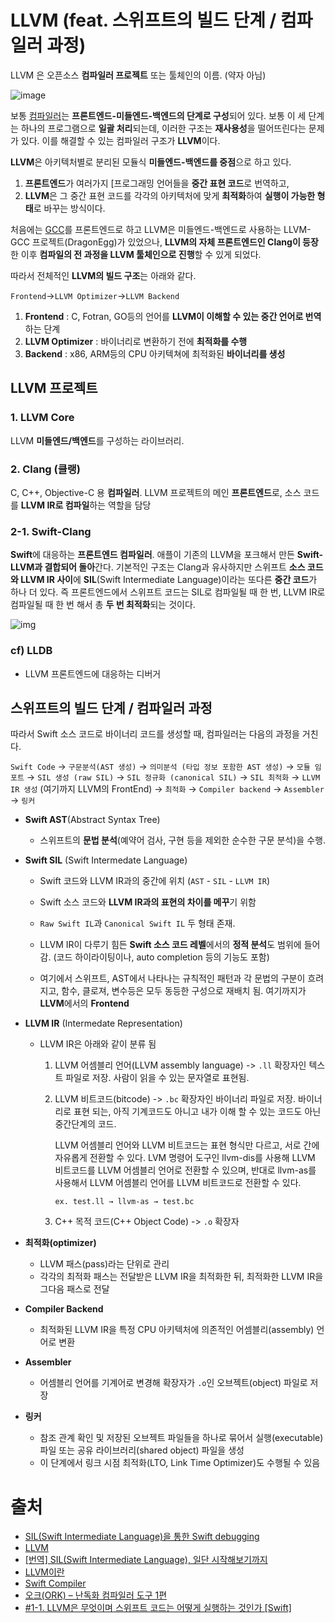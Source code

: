# LLVM (feat. 스위프트의 빌드 단계 / 컴파일러 과정)

LLVM 은 오픈소스 **컴파일러 프로젝트** 또는 툴체인의 이름. (약자 아님)

![image](https://user-images.githubusercontent.com/20410193/110127199-b10a1c00-7e08-11eb-99ee-30f85ce63246.png)

보통 [컴파일러](https://namu.wiki/w/컴파일러)는 **프론트엔드-미들엔드-백엔드의 단계로 구성**되어 있다. 보통 이 세 단계는 하나의 프로그램으로 **일괄 처리**되는데, 이러한 구조는 **재사용성**을 떨어뜨린다는 문제가 있다. 이를 해결할 수 있는 컴파일러 구조가 **LLVM**이다.

**LLVM**은 아키텍처별로 분리된 모듈식 **미들엔드-백엔드를 중점**으로 하고 있다. 

1. **프론트엔드**가 여러가지 [프로그래밍 언어들을 **중간 표현 코드**로 번역하고,
2. **LLVM**은 그 중간 표현 코드를 각각의 아키텍처에 맞게 **최적화**하여 **실행이 가능한 형태**로 바꾸는 방식이다. 

처음에는 [GCC](https://namu.wiki/w/GCC)를 프론트엔드로 하고 LLVM은 미들엔드-백엔드로 사용하는 LLVM-GCC 프로젝트(DragonEgg)가 있었으나, **LLVM의 자체 프론트엔드인 Clang이 등장**한 이후 **컴파일의 전 과정을 LLVM 툴체인으로 진행**할 수 있게 되었다.

따라서 전체적인 **LLVM의 빌드 구조**는 아래와 같다.

`Frontend`->`LLVM Optimizer`->`LLVM Backend`


1. **Frontend** : C, Fotran, GO등의 언어를 **LLVM이 이해할 수 있는 중간 언어로 번역**하는 단계
2. **LLVM Optimizer** : 바이너리로 변환하기 전에 **최적화를 수행**
3. **Backend** : x86, ARM등의 CPU 아키텍쳐에 최적화된 **바이너리를 생성**



## LLVM 프로젝트

### 1. LLVM Core

LLVM **미들엔드/백엔드**를 구성하는 라이브러리. 

### 2. Clang (클랭)

C, C++, Objective-C 용 **컴파일러**. LLVM 프로젝트의 메인 **프론트엔드**로, 소스 코드를 **LLVM IR로 컴파일**하는 역할을 담당

### 2-1. Swift-Clang

**Swift**에 대응하는 **프론트엔드 컴파일러**. 애플이 기존의 LLVM을 포크해서 만든 **Swift-LLVM과 결합되어 돌아**간다. 기본적인 구조는 Clang과 유사하지만 스위프트 **소스 코드와 LLVM IR 사이**에 **SIL**(Swift Intermediate Language)이라는 또다른 **중간 코드**가 하나 더 있다. 즉 프론트엔드에서 스위프트 코드는 SIL로 컴파일될 때 한 번, LLVM IR로 컴파일될 때 한 번 해서 총 **두 번 최적화**되는 것이다.

![img](https://blog.kakaocdn.net/dn/ZbUmK/btqO6f8YlZo/kWMuzfKIJeXKLnwNOok4k1/img.jpg)

### cf) LLDB

- LLVM 프론트엔드에 대응하는 디버거



## 스위프트의 빌드 단계 / 컴파일러 과정

따라서 Swift 소스 코드로 바이너리 코드를 생성할 때, 컴파일러는 다음의 과정을 거친다.

`Swift Code`  → `구문분석(AST 생성)` → `의미분석 (타입 정보 포함한 AST 생성)` → `모듈 임포트` → `SIL 생성 (raw SIL)` → `SIL 정규화 (canonical SIL)` → `SIL 최적화` → `LLVM IR 생성` (여기까지 LLVM의 FrontEnd) → `최적화` → `Compiler backend` → `Assembler` → `링커`

- **Swift AST**(Abstract Syntax Tree) 

  - 스위프트의 **문법 분석**(예약어 검사, 구현 등을 제외한 순수한 구문 분석)을 수행.

- **Swift SIL** (Swift Intermedate Language)

  - Swift 코드와 LLVM IR과의 중간에 위치 (`AST` - `SIL` - `LLVM IR`)
  - Swift 소스 코드와 **LLVM IR과의 표현의 차이를 메꾸**기 위함
  - `Raw Swift IL`과 `Canonical Swift IL` 두 형태 존재. 
  - LLVM IR이 다루기 힘든 **Swift 소스 코드 레벨**에서의 **정적 분석**도 범위에 들어감. (코드 하이라이팅이나, auto completion 등의 기능도 포함)

  - 여기에서 스위프트, AST에서 나타나는 규칙적인 패턴과 각 문법의 구분이 흐려지고, 함수, 클로져, 변수등은 모두 동등한 구성으로 재배치 됨. 여기까지가 **LLVM**에서의 **Frontend**

- **LLVM IR** (Intermedate Representation)

  - LLVM IR은 아래와 같이 분류 됨

    1. LLVM 어셈블리 언어(LLVM assembly language) -> `.ll` 확장자인 텍스트 파일로 저장. 사람이 읽을 수 있는 문자열로 표현됨.

    2. LLVM 비트코드(bitcode) -> `.bc` 확장자인 바이너리 파일로 저장. 바이너리로 표현 되는, 아직 기계코드도 아니고 내가 이해 할 수 있는 코드도 아닌 중간단계의 코드. 

       LLVM 어셈블리 언어와 LLVM 비트코드는 표현 형식만 다르고, 서로 간에 자유롭게 전환할 수 있다. LVM 명령어 도구인 llvm-dis를 사용해 LLVM 비트코드를 LLVM 어셈블리 언어로 전환할 수 있으며, 반대로 llvm-as를 사용해서 LLVM 어셈블리 언어를 LLVM 비트코드로 전환할 수 있다.

       `ex. test.ll → llvm-as → test.bc`

    3. C++ 목적 코드(C++ Object Code) -> `.o` 확장자

- **최적화(optimizer)**

  - LLVM 패스(pass)라는 단위로 관리
  - 각각의 최적화 패스는 전달받은 LLVM IR을 최적화한 뒤, 최적화한 LLVM IR을 그다음 패스로 전달

- **Compiler Backend**

  - 최적화된 LLVM IR을 특정 CPU 아키텍처에 의존적인 어셈블리(assembly) 언어로 변환

- **Assembler**

  - 어셈블리 언어를 기계어로 변경해 확장자가 `.o`인 오브젝트(object) 파일로 저장

- **링커**

  - 참조 관계 확인 및 저장된 오브젝트 파일들을 하나로 묶어서 실행(executable) 파일 또는 공유 라이브러리(shared object) 파일을 생성
  - 이 단계에서 링크 시점 최적화(LTO, Link Time Optimizer)도 수행될 수 있음







# 출처

- [SIL(Swift Intermediate Language)을 통한 Swift debugging](https://woowabros.github.io/swift/2018/03/18/swift-debugging-with-SIL.html)
- [LLVM](https://namu.wiki/w/LLVM)
- [[번역] SIL(Swift Intermediate Language), 일단 시작해보기까지](https://woowabros.github.io/swift/2018/03/18/translation-SIL-for-the-moment-before-entry.html)
- [LLVM이란](https://zeddios.tistory.com/1175)
- [Swift Compiler](https://swift.org/swift-compiler/#compiler-architecture)
- [오크(ORK) – 난독화 컴파일러 도구 1편](https://engineering.linecorp.com/ko/blog/code-obfuscation-compiler-tool-ork-1/)
- [#1-1. LLVM은 무엇이며 스위프트 코드는 어떻게 실행하는 것인가 [Swift]](https://velog.io/@msi753/LLVM-%EC%8A%A4%EC%9C%84%ED%94%84%ED%8A%B8-%EC%BB%B4%ED%8C%8C%EC%9D%BC)

